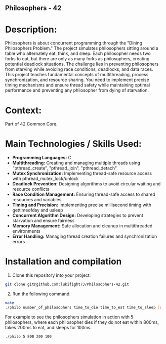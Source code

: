 ## Philosophers - 42

# Description:
Philosophers is about concurrent programming through the "Dining Philosophers Problem." The project simulates philosophers sitting around a table who alternately eat, think, and sleep. Each philosopher needs two forks to eat, but there are only as many forks as philosophers, creating potential deadlock situations. The challenge lies in preventing philosophers from starving while avoiding race conditions, deadlocks, and data races. This project teaches fundamental concepts of multithreading, process synchronization, and resource sharing. You need to implement precise timing mechanisms and ensure thread safety while maintaining optimal performance and preventing any philosopher from dying of starvation.

# Context:
Part of 42 Common Core.

# Main Technologies / Skills Used:

- **Programming Languages:** C
- **Multithreading:** Creating and managing multiple threads using "pthread_create", "pthread_join", "pthread_detach"
- **Mutex Synchronization:** Implementing thread-safe resource access with pthread_mutex_lock/unlock
- **Deadlock Prevention:** Designing algorithms to avoid circular waiting and resource conflicts
- **Race Condition Management:** Ensuring thread-safe access to shared resources and variables
- **Timing and Precision:** Implementing precise millisecond timing with gettimeofday and usleep
- **Concurrent Algorithm Design:** Developing strategies to prevent starvation and ensure fairness
- **Memory Management:** Safe allocation and cleanup in multithreaded environments
- **Error Handling:** Managing thread creation failures and synchronization errors

# Installation and compilation
1. Clone this repository into your project:
```bash
git clone git@github.com:lukifight73/Philosophers-42.git
```
2. Run the following command:
```bash
make
./philo number_of_philosophers time_to_die time_to_eat time_to_sleep [number_of_times_each_philosopher_must_eat]
```
For example to see the philosophers simulation in action with 5 philosophers, where each philosopher dies if they do not eat within 800ms, takes 200ms to eat, and sleeps for 100ms.
```bash
./philo 5 800 200 100
```
